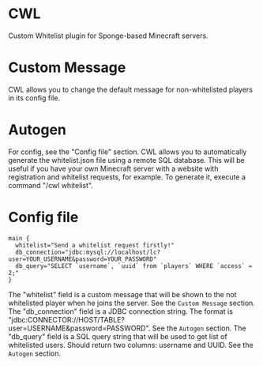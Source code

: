 # CWL
Custom Whitelist plugin for Sponge-based Minecraft servers.
# Custom Message
CWL allows you to change the default message for non-whitelisted players in its config file.
# Autogen
For config, see the "Config file" section.
CWL allows you to automatically generate the whitelist.json file using a remote SQL database. This will be useful if you have your own Minecraft server with a website with registration and whitelist requests, for example.
To generate it, execute a command "/cwl whitelist".
# Config file 
```
main {
  whitelist="Send a whitelist request firstly!"
  db_connection="jdbc:mysql://localhost/lc?user=YOUR_USERNAME&password=YOUR_PASSWORD"
  db_query="SELECT `username`, `uuid` from `players` WHERE `access` = 2;"
}
```
The "whitelist" field is a custom message that will be shown to the not whitelisted player when he joins the server. See the `Custom Message` section.
The "db_connection" field is a JDBC connection string. The format is "jdbc:CONNECTOR://HOST/TABLE?user=USERNAME&password=PASSWORD". See the `Autogen` section.
The "db_query" field is a SQL query string that will be used to get list of whitelisted users. Should return two columns: username and UUID. See the `Autogen` section.